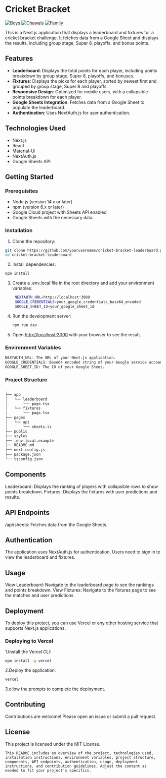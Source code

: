 # Cricket Bracket

[![Boys](https://vercelbadge.vercel.app/api/arsidada/cricket-bracket)](https://vercel.com/arsidada/cricket-bracket) 
[![Chawals](https://vercelbadge.vercel.app/api/arsidada/chawal-cricket-bracket)](https://vercel.com/arsidada/chawal-cricket-bracket)
[![Family](https://vercelbadge.vercel.app/api/arsidada/family-cricket-bracket)](https://vercel.com/arsidada/family-cricket-bracket)

This is a Next.js application that displays a leaderboard and fixtures for a cricket bracket challenge. It fetches data from a Google Sheet and displays the results, including group stage, Super 8, playoffs, and bonus points.

## Features

- **Leaderboard**: Displays the total points for each player, including points breakdown by group stage, Super 8, playoffs, and bonuses.
- **Fixtures**: Displays the picks for each player, sorted by newest first and grouped by group stage, Super 8 and playoffs.
- **Responsive Design**: Optimized for mobile users, with a collapsible points breakdown for each player.
- **Google Sheets Integration**: Fetches data from a Google Sheet to populate the leaderboard.
- **Authentication**: Uses NextAuth.js for user authentication.

## Technologies Used

- Next.js
- React
- Material-UI
- NextAuth.js
- Google Sheets API

## Getting Started

### Prerequisites

- Node.js (version 14.x or later)
- npm (version 6.x or later)
- Google Cloud project with Sheets API enabled
- Google Sheets with the necessary data

### Installation

1. Clone the repository:

```bash
git clone https://github.com/yourusername/cricket-bracket-leaderboard.git
cd cricket-bracket-leaderboard
```

2. Install dependencies:

```bash
npm install
```

3. Create a .env.local file in the root directory and add your environment variables:

   ```bash
    NEXTAUTH_URL=http://localhost:3000
    GOOGLE_CREDENTIALS=your_google_credentials_base64_encoded
    GOOGLE_SHEET_ID=your_google_sheet_id
    ```

4. Run the development server:

    ```bash
    npm run dev
    ```

5. Open <http://localhost:3000> with your browser to see the result.

### Environment Variables

```bash
NEXTAUTH_URL: The URL of your Next.js application.
GOOGLE_CREDENTIALS: Base64 encoded string of your Google service account credentials JSON.
GOOGLE_SHEET_ID: The ID of your Google Sheet.
```

### Project Structure

```bash
.
├── app
│   └── leaderboard
│       └── page.tsx
│   └── fixtures
│       └── page.tsx
├── pages
│   └── api
│       └── sheets.ts
├── public
├── styles
├── .env.local.example
├── README.md
├── next.config.js
├── package.json
└── tsconfig.json
```

## Components

Leaderboard: Displays the ranking of players with collapsible rows to show points breakdown.
Fixtures: Displays the fixtures with user predictions and results.

## API Endpoints

/api/sheets: Fetches data from the Google Sheets.

## Authentication

The application uses NextAuth.js for authentication. Users need to sign in to view the leaderboard and fixtures.

## Usage

View Leaderboard: Navigate to the leaderboard page to see the rankings and points breakdown.
View Fixtures: Navigate to the fixtures page to see the matches and user predictions.

## Deployment

To deploy this project, you can use Vercel or any other hosting service that supports Next.js applications.

### Deploying to Vercel

1.Install the Vercel CLI:

```bash
npm install -g vercel
```

2.Deploy the application:

```bash
vercel
```

3.ollow the prompts to complete the deployment.

## Contributing

Contributions are welcome! Please open an issue or submit a pull request.

## License

This project is licensed under the MIT License.

```vbnet
This README includes an overview of the project, technologies used, installation instructions, environment variables, project structure, components, API endpoints, authentication, usage, deployment instructions, and contribution guidelines. Adjust the content as needed to fit your project's specifics.
```
